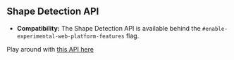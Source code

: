## Shape Detection API

 - **Compatibility:** The Shape Detection API is available behind the `#enable-experimental-web-platform-features` flag. 
 
 Play around with [this API here](https://codelabs.developers.google.com/codelabs/web-capabilities/#2)
